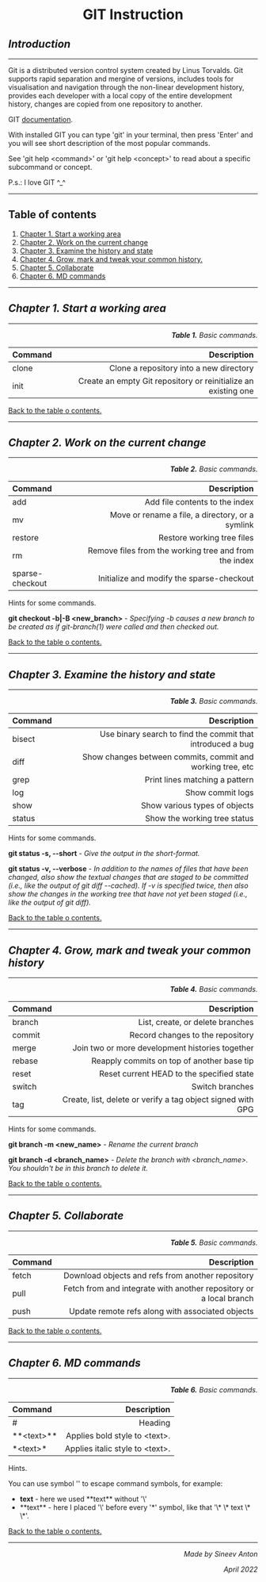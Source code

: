 # **<center>GIT Instruction</center>**

## *Introduction*
___

Git is a distributed version control system created by Linus Torvalds. Git supports rapid separation and mergine of versions, includes tools for visualisation and navigation through the non-linear development history, provides each developer with a local copy of the entire development history, changes are copied from one repository to another.

GIT <a href = "https://git-scm.com/doc">documentation</a>.

With installed GIT you can type 'git' in your terminal, then press 'Enter' and you will see short description of the most popular commands.

See 'git help \<command\>' or 'git help \<concept\>'
to read about a specific subcommand or concept.

P.s.: I love GIT ^_^
___
<a id = "ToC"></a>
## Table of contents
1. [Chapter 1. Start a working area](#Chapter1)
2. [Chapter 2. Work on the current change](#Chapter2)
3. [Chapter 3. Examine the history and state](#Chapter3)
4. [Chapter 4. Grow, mark and tweak your common history.](#Chapter4)
5. [Chapter 5. Collaborate](#Chapter5)
6. [Chapter 6. MD commands](#Chapter6)


___
<a id = "Chapter1"></a>
## *Chapter 1. Start a working area*
___

*<p align="right">**Table 1.** Basic commands.</p>*

| Command              | Description             |
| :------------------- | ----------------------: |
|clone| Clone a repository into a new directory|
|init| Create an empty Git repository or reinitialize an existing one|

[Back to the table o contents.](#ToC)
___

<a id = "Chapter2"></a>
## *Chapter 2. Work on the current change*
___

*<p align="right">**Table 2.** Basic commands.</p>*

| Command              | Description             |
| :------------------- | ----------------------: |
|add|Add file contents to the index|
|mv|Move or rename a file, a directory, or a symlink|
|restore|Restore working tree files|
|rm|Remove files from the working tree and from the index|
|sparse-checkout|Initialize and modify the sparse-checkout|

Hints for some commands.

**git checkout -b|-B <new_branch>** - *Specifying -b causes a new branch to be created as if git-branch(1) were called and then checked out.*

[Back to the table o contents.](#ToC)
___

<a id = "Chapter3"></a>
## *Chapter 3. Examine the history and state*
___

*<p align="right">**Table 3.** Basic commands.</p>*

| Command              | Description             |
| :------------------- | ----------------------: |
|bisect|Use binary search to find the commit that introduced a bug|
|diff|Show changes between commits, commit and working tree, etc|
|grep|Print lines matching a pattern|
|log|Show commit logs|
|show|Show various types of objects|
|status|Show the working tree status|

Hints for some commands.

**git status -s, --short** - *Give the output in the short-format.*

**git status -v, --verbose** - *In addition to the names of files that have been changed, also show the textual changes that are staged to be committed (i.e.,
           like the output of git diff --cached). If -v is specified twice, then also show the changes in the working tree that have not yet
           been staged (i.e., like the output of git diff).*

[Back to the table o contents.](#ToC)
___

<a id = "Chapter4"></a>
## *Chapter 4. Grow, mark and tweak your common history*
___

*<p align="right">**Table 4.** Basic commands.</p>*

| Command              | Description             |
| :------------------- | ----------------------: |
|branch|List, create, or delete branches|
|commit|Record changes to the repository|
|merge|Join two or more development histories together|
|rebase|Reapply commits on top of another base tip|
|reset|Reset current HEAD to the specified state|
|switch|Switch branches|
|tag|Create, list, delete or verify a tag object signed with GPG|

Hints for some commands.

**git branch -m <new_name>** - *Rename the current branch*

**git branch -d <branch_name>** - *Delete the branch with <branch_name>. You shouldn't be in this branch to delete it.*

[Back to the table o contents.](#ToC)
___
<a id = "Chapter5"></a>
## *Chapter 5. Collaborate*
___

*<p align="right">**Table 5.** Basic commands.</p>*

| Command              | Description             |
| :------------------- | ----------------------: |
|fetch|Download objects and refs from another repository|
|pull|Fetch from and integrate with another repository or a local branch|
|push|Update remote refs along with associated objects|

[Back to the table o contents.](#ToC)
___

<a id = "Chapter6"></a>
## *Chapter 6. MD commands*
___

*<p align="right">**Table 6.** Basic commands.</p>*

| Command              | Description             |
| :------------------- | ----------------------: |
|#|Heading|
|\*\*\<text\>\*\*|Applies bold style to \<text\>.|
|\*\<text\>\*|Applies italic style to \<text\>.|

Hints.

You can use symbol '\' to escape command symbols, for example:
- **text** - here we used \*\*text\*\* without '\\'
- \*\*text\*\* - here I placed '\\' before every '\*' symbol, like that '\\* \\* text \\* \\*'.

[Back to the table o contents.](#ToC)
___

*<p align="right">Made by Sineev Anton</p>*
*<p align="right">April 2022</p>*